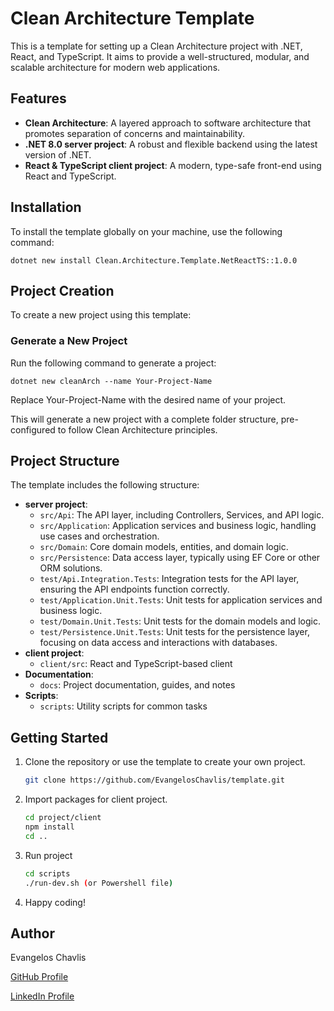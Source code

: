 # Clean Architecture Template

This is a template for setting up a Clean Architecture project with .NET, React, and TypeScript. It aims to provide a well-structured, modular, and scalable architecture for modern web applications.

## Features

- **Clean Architecture**: A layered approach to software architecture that promotes separation of concerns and maintainability.
- **.NET 8.0 server project**: A robust and flexible backend using the latest version of .NET.
- **React & TypeScript client project**: A modern, type-safe front-end using React and TypeScript.

## Installation

To install the template globally on your machine, use the following command:

`dotnet new install Clean.Architecture.Template.NetReactTS::1.0.0`

## Project Creation
To create a new project using this template:

### Generate a New Project
Run the following command to generate a project:


`dotnet new cleanArch --name Your-Project-Name`

Replace Your-Project-Name with the desired name of your project.

This will generate a new project with a complete folder structure, pre-configured to follow Clean Architecture principles.
   

## Project Structure

The template includes the following structure:

- **server project**: 
  - `src/Api`: The API layer, including Controllers, Services, and API logic.
  - `src/Application`: Application services and business logic, handling use cases and orchestration.
  - `src/Domain`: Core domain models, entities, and domain logic.
  - `src/Persistence`: Data access layer, typically using EF Core or other ORM solutions.
  - `test/Api.Integration.Tests`: Integration tests for the API layer, ensuring the API endpoints function correctly.
  - `test/Application.Unit.Tests`: Unit tests for application services and business logic.
  - `test/Domain.Unit.Tests`: Unit tests for the domain models and logic.
  - `test/Persistence.Unit.Tests`: Unit tests for the persistence layer, focusing on data access and interactions with databases.
- **client project**: 
  - `client/src`: React and TypeScript-based client
- **Documentation**: 
  - `docs`: Project documentation, guides, and notes
- **Scripts**: 
  - `scripts`: Utility scripts for common tasks

## Getting Started

1. Clone the repository or use the template to create your own project.
   
   ```bash
   git clone https://github.com/EvangelosChavlis/template.git

2. Import packages for client project.

   ````bash 
   cd project/client
   npm install 
   cd ..
3. Run project
   ```bash
   cd scripts
   ./run-dev.sh (or Powershell file)
3. Happy coding!

## Author
Evangelos Chavlis  

[GitHub Profile](https://github.com/EvangelosChavlis)

[LinkedIn Profile](https://www.linkedin.com/in/vagelis-chavlis/)